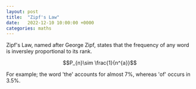 ```yaml
---
layout: post
title:  "Zipf's Law"
date:   2022-12-10 10:00:00 +0000
categories: maths
---
```


Zipf's Law, named after George Zipf, states that the frequency of any word is inversley proportional to its rank.

$$P_{n}\sim \frac{1}{n^{a}}$$

For example; the word 'the' accounts for almost 7%, whereas 'of' occurs in 3.5%.

